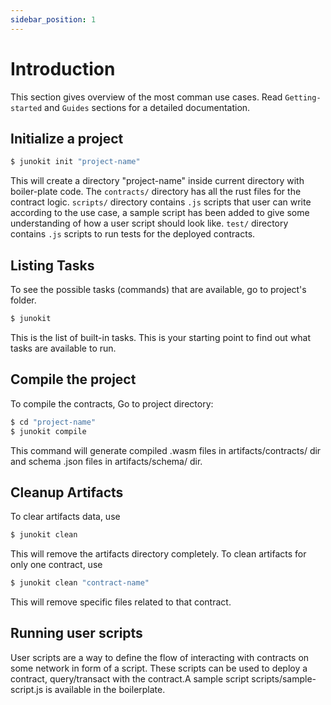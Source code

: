 ```yaml
---
sidebar_position: 1
---
```


# Introduction

This section gives overview of the most comman use cases. Read `Getting-started` and `Guides` sections for a detailed documentation.

## Initialize a project

```bash
$ junokit init "project-name"
```

This will create a directory "project-name" inside current directory with boiler-plate code. The `contracts/` directory has all the rust files for the contract logic. `scripts/` directory contains  `.js` scripts that user can write according to the use case, a sample script has been added to give some understanding of how a user script should look like. `test/` directory contains `.js` scripts to run tests for the deployed contracts.

## Listing Tasks

To see the possible tasks (commands) that are available, go to project's folder. 

```bash
$ junokit
``` 

This is the list of built-in tasks. This is your starting point to find out what tasks are available to run.

## Compile the project

To compile the contracts, Go to project directory:

```bash
$ cd "project-name"
$ junokit compile
```

This command will generate compiled .wasm files in artifacts/contracts/ dir and schema .json files in artifacts/schema/ dir.

## Cleanup Artifacts

To clear artifacts data, use

```bash
$ junokit clean
``` 
This will remove the artifacts directory completely. To clean artifacts for only one contract, use

```bash
$ junokit clean "contract-name"
``` 
This will remove specific files related to that contract.


## Running user scripts

User scripts are a way to define the flow of interacting with contracts on some network in form of a script. These scripts can be used to deploy a contract, query/transact with the contract.A sample script scripts/sample-script.js is available in the boilerplate.

